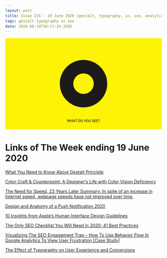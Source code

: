 ```yaml
---
layout: post
title: Issue 215 - 19 June 2020 (gestalt, typography, ux, seo, analytics)
tags: gestalt typography ux seo
date: 2020-06-19T18:17:19.339Z
---
```

![What You Need to Know About Gestalt Principle](/assets/uploads/issue-215.png "What You Need to Know About Gestalt Principle")

# Links of The Week ending 19 June 2020

<a href="https://uxplanet.org/what-you-need-to-know-about-gestalt-principle-c440f5d7fc1d" title="What You Need to Know About Gestalt Principle" alt="What You Need to Know About Gestalt Principle" target="_blank">What You Need to Know About Gestalt Principle</a>

<a href="https://alistapart.com/article/a-designers-life-with-color-vision-deficiency/" title="Color Craft & Counterpoint: A Designer’s Life with Color Vision Deficiency" alt="Color Craft & Counterpoint: A Designer’s Life with Color Vision Deficiency" target="_blank">Color Craft & Counterpoint: A Designer’s Life with Color Vision Deficiency</a>

<a href="https://www.nngroup.com/articles/the-need-for-speed/" title="The Need for Speed, 23 Years Later" alt="The Need for Speed, 23 Years Later" target="_blank">The Need for Speed, 23 Years Later Summary: In spite of an increase in Internet speed, webpage speeds have not improved over time.</a>

<a href="https://onesignal.com/blog/push-notification-design-anatomy/" title="Design and Anatomy of a Push Notification 2020" alt="Design and Anatomy of a Push Notification 2020" target="_blank">Design and Anatomy of a Push Notification 2020</a>

<a href="https://uxdesign.cc/10-insights-from-apples-human-interface-design-guidelines-176ab7d505ae" title="10 Insights from Apple’s Human Interface Design Guidelines" alt="10 Insights from Apple’s Human Interface Design Guidelines" target="_blank">10 Insights from Apple’s Human Interface Design Guidelines</a>

<a href="https://www.semrush.com/blog/seo-checklist/" title="The Only SEO Checklist You Will Need in 2020: 41 Best Practices" alt="The Only SEO Checklist You Will Need in 2020: 41 Best Practices" target="_blank">The Only SEO Checklist You Will Need in 2020: 41 Best Practices</a>

<a href="https://www.gsqi.com/marketing-blog/user-frustration-behavior-flow-google-analytics/" title="Visualizing The SEO Engagement Trap – How To Use Behavior Flow In Google Analytics To View User Frustration [Case Study]" alt="Visualizing The SEO Engagement Trap – How To Use Behavior Flow In Google Analytics To View User Frustration [Case Study]" target="_blank">Visualizing The SEO Engagement Trap – How To Use Behavior Flow In Google Analytics To View User Frustration \[Case Study]</a>

<a href="https://cxl.com/blog/the-effects-of-typography-on-user-experience-conversions/" title="The Effect of Typography on User Experience and Conversions" alt="The Effect of Typography on User Experience and Conversions" target="_blank">The Effect of Typography on User Experience and Conversions</a>